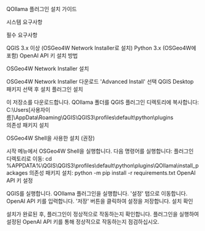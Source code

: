 QOllama 플러그인 설치 가이드

시스템 요구사항

필수 요구사항

QGIS 3.x 이상 (OSGeo4W Network Installer로 설치)
Python 3.x (OSGeo4W에 포함)
OpenAI API 키
설치 방법

OSGeo4W Network Installer 설치

OSGeo4W Network Installer 다운로드
'Advanced Install' 선택
QGIS Desktop 패키지 선택 후 설치
플러그인 설치

이 저장소를 다운로드합니다.
QOllama 폴더를 QGIS 플러그인 디렉토리에 복사합니다:
C:\Users[사용자이름]\AppData\Roaming\QGIS\QGIS3\profiles\default\python\plugins\
의존성 패키지 설치

OSGeo4W Shell을 사용한 설치 (권장)

시작 메뉴에서 OSGeo4W Shell을 실행합니다.
다음 명령어를 실행합니다:
플러그인 디렉토리로 이동:
cd %APPDATA%\QGIS\QGIS3\profiles\default\python\plugins\QOllama\install_packages
의존성 패키지 설치:
python -m pip install -r requirements.txt
OpenAI API 키 설정

QGIS를 실행합니다.
QOllama 플러그인을 실행합니다.
'설정' 탭으로 이동합니다.
OpenAI API 키를 입력합니다.
'저장' 버튼을 클릭하여 설정을 저장합니다.
설치 확인

설치가 완료된 후, 플러그인이 정상적으로 작동하는지 확인합니다. 플러그인을 실행하여 설정된 OpenAI API 키를 통해 정상적으로 작동하는지 점검하십시오.